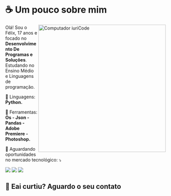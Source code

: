 # ☕ Um pouco sobre mim

<img src="https://raw.githubusercontent.com/MicaelliMedeiros/micaellimedeiros/master/image/computer-illustration.png" min-width="400px" max-width="400px" width="400px" align="right" alt="Computador iuriCode">

<p align="left"> 
  Olá! Sou o Félix, 17 anos e focado no <strong>Desenvolvimento De Programas e Soluções</strong>.<br>
  Estudando no Ensino Médio e Linguagens de programação.
</p>

<p align="left">
  🦄 Linguagens: <strong>Python.</strong>
</p>

<p align="left">
  💼 Ferramentas: <strong>Os - Json - Pandas - Adobe Premiere - Photoshop.</strong>
</p>

<p align="left">
  💌 Aguardando oportunidades no mercado tecnológico: ⤵️
</p>

<p align="left">
  <a href="#" alt="Gmail">
  <img src="https://img.shields.io/badge/-Linkedin-0e76a8?style=flat-square&logo=Linkedin&logoColor=white&link=https://www.linkedin.com/in/printfelix/" /></a>

  <a href="#" alt="WhatsApp">
  <img src="https://img.shields.io/badge/-WhatsApp-25d366?style=flat-square&labelColor=25d366&logo=whatsapp&logoColor=white&link=https://api.whatsapp.com/send?phone=5511977760315""/></a>

  <a href="#" alt="Instagram">
  <img src="https://img.shields.io/badge/-Instagram-DF0174?style=flat-square&labelColor=DF0174&logo=instagram&logoColor=white&link=instagram.com/pheliquiz"/></a>
</p>  



## 🥳 Eai curtiu? Aguardo o seu contato

